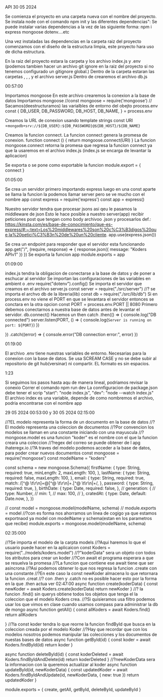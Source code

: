 API     30 05 2024

Se comienza el proyecto en una carpeta nueva con el nombre del proyecto.
Se instala node con el comando npm init y las diferentes dependencias":
Se puede instalar varias dependencias a la vez de las siguiente forma:
npm i express mongoose dotenv....etc

Una vez instaladas las dependencias en la carpeta raiz del proyecto comenzamos con el diseño de la estructura limpia, este proyecto hara uso de dicha estructura.

En la raiz del proyecto estara la carpeta <src> y los archivo index.js y .env (podemos tambien hacer un archivo git ignore en la raiz del proyecto si no tenemos configurado un gitignore global.)
Dentro de la carpeta <src> estaran las carpetas <lib>, <models>, <routes>, <usecases> y el archivo server.js 
Dentro de <lib> crearemos el archivo db.js

<!--?    ARCHIVO db.js -->00:57:00
Importamos mongoose 
En este archivo crearemos la conexion a la base de datos
Importamos mongoose //const mongoose = require('mongoose') //
Sacamos(deestructuramos) las varialbles de entorno del obejto process.env
const {
    DB_USER,
    DB_PASSWORD,
    DB_HOST,
    DB_NAME,
} = process.env 

Creamos la URL de conexion usando template strings
const URI =`mongodb+srv://${DB_USER}:${DB_PASSWORD}@${DB_HOST}/${DB_NAME}`

Creamos la funcion connect. La funcion connect genera la promesa de conexion.
function connect () {
    return mongoose.connect(URI)
}
La funcion mongoose.connect retorna la promesa que regresa la funcion connect ya que la usaremos
en el archivo index.js (index.js se encarga de levantar la aplicacion)

Se exporta o se pone como exportable la funcion 
module.export = { connect }

<!--* Este archivo se encarga de tener la logica para la conexcion y de crear la URI de conexion si queremos conectarnos a otra base de datos es en este archivo el que deberiamos modificar para poder hace la conexion exitosamenten=. ver 1:04 20 05 2024

<!--?    ARCHIVO server.js -->01:05:00
Se crea un servidor primero importando express luego en una const aparte se llama la funcion
la podemos llamar server pero se ve mucho con el nombre app
const express = require('express')
const app = express()

Nuestro servidor tendra que procesar jsons asi qeu le pasamos la middleware de json
Esto le hace posible a nuestro server(app) recibir peticiones post que tengan como body archivoo
.json y procesarlos def.:  https://kinsta.com/es/base-de-conocimiento/que-es-express/#:~:text=Los%20middlewares%20son%20c%C3%B3digos%20que,la%20petici%C3%B3n%20de%20un%20cliente.
app.use(express.json())

Se crea un endpoint para responder que el servidor esta funcionando
app.get("/", (require, response) => {
    response.json({
        message: "Koders APIv1"
    })
})
Se exporta la funcion app
module.exports = app

<!-- ?    ARCHIVO index.js -->01:09:00
index.js tendra la obligacion de conectarse a la base de datos y de poner a eschucar al servidor
Se importan las configuraciones de las variables en ambient o .env 
require("dotenv").config()
Se importa el servidor que creamos en el archivo server.js
const server = require("./src/server")
//? se importa el archvo db de la libreria(lib)
const db = require("./src/lib/db")
Si en process.env no viene el PORT en que se levantara el servidor entonces se conctara en 
la otra opcion
const PORT = process.env.PORT || 8080
Primero debemos conectarnos a nuestra base de datos antes de levantar el servidor.
db.connect()
Hacemos un then catch
.then(() => {
    console.log("DB connected")
    server.listen(PORT, () => {
        console.log(`Server is running on port: ${PORT}`)
    })
    
})
.catch((error) => {
    console.error("DB connection error:", error)
})

<!-- ?    ARCHIVO .env -->01:19:00
El archivo .env tiene nuestras variables de entorno. Necesarias para la conexion con la base de datos.
Se usa SCREAM CASE y no se debe subir al repositorio de git hub(versinar) ni compartir.
EL formato es sin espacios.


<!-- *    Conectar -->1:23
Si seguimos los pasos hasta aqu de manera lineal, podriamos revisar la conexio
Correr el comando npm run dev
La connfiguracion de package.json debe tener el scrip "start": "node index.js", "dev": "node --watch index.js"
El archivo index es una variable, depende de como nombremos el archivo, podria encontrarse con el nombre app

<!-- *--------------------------------------------------------------------------------------------------------- -->

<!-- ?    koders.model.js --> 29 05 2024 00:53:00 y 30 05 2024 02:15:00
//?EL modelo representa la forma de un documento en la base de datos 
//? El modelo representa una coleccion de documentos
//?Por convencion los modelos se llaman en una constante iniciando con una mayuscula
//?mongoose.model es una funcion "koder" es el nombre con el que la funcion creara una coleccion
//?regex del correo se puede obtener de l apg ihateregx.io
//?A traves del modelo podemos acceder a la base de datos, para poder crear nuevos documentos
const mongoose = require('mongoose')
const modelName = "koders"

const schema = new mongoose.Schema({
    firstName: {
        type: String,
        required: true,
        minLength: 2,
        maxLength: 100,
    },
    lastName: {
        type: String,
        required: false,
        maxLength: 100,
    },
    email: {
        type: String,
        required: true,
        match: /[^@ \t\r\n]+@[^@ \t\r\n]+\.[^@ \t\r\n]+/,
    },
    password: {
        type: String,
        required: true,
    },
    birthDate: {
        type: Date,
        required: false,
    },
    // generation: {
    //     type: Number,
    //     min: 1,
    //     max: 100,
    // },
    cratedAt: {
        type: Date,
        default: Date.now,
    },
})

// const model = mongoose.model(modelName, schema)
// module.exports = model
//?con es forma nos ahorramos un linea de cogigo ya que estamos exportnaod ya model con modelName y schema(estan en los parametros que recibe)
module.exports = mongoose.model(modelName, schema)

<!-- *    koders.usecase.js --> 02:35:000
//?Se importa el modelo de la carpta models
//?Aqui haremos lo que el usuario puede hacer en la aplicaicon
const Koders = require("../models/koders.model")
//?"koderData" sera un objeto con todos los atributos para crear un koder
//?Con await el programa esperara a que se resuelva la promesa
//?La funcion que contiene ese  await tiene que ser asincrona
//?Asi podemos obtener lo que nos regresa la funcion .create con una constante
//?En este caso la const newKoder almacena lo que retornara la funcion .creat
//? con .then y .catch no es posible hacer esto por la forma en la que .then actua ver 02:47:00
async function create(koderData) {
    const newKoder = await Koders.create(koderData)
    return newKoder
}
//? la funcion .find() sin querys obtiene todos los objetos que tenga el la coleccion que el modelo Koders crea.
//?Si quisieramos usa filtro podemos usar los que vimos en clase cuando usamos compass para administrar la db de mongo
async function getAll() {
    const allKoders = await Koders.find()
    return allKoders

}
//?la const koder tendra lo que reorne la funcion findById que busca en la coleccion creada por el modelo Koder
//?Hay que recordar que con los modelos nosotros podemos manipular las colecciones y los documentos de nuestas bases de datos
async function getById(id) {
    const koder = await Koders.findById(id)
    return koder
}

async function deleteById(id) {
    const koderDeleted =  await Koders.findByIdAndDelete(id)
    return koderDeleted
}
//?newKoderData sera la informacion con la queremos actualizar al koder 
async function updateById(id, newKoderData) {
    const updatedKoder = await Koders.findByIdAndUpdate(id, newKoderData, { new: true }) 
    return updatedKoder
}

module.exports = {
    create,
    getAll,
    getById,
    deleteById,
    updateById
}


